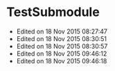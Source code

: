 TestSubmodule
=============

- Edited on 18 Nov 2015 08:27:47
- Edited on 18 Nov 2015 08:30:51
- Edited on 18 Nov 2015 08:30:57
- Edited on 18 Nov 2015 09:46:12
- Edited on 18 Nov 2015 09:46:18
